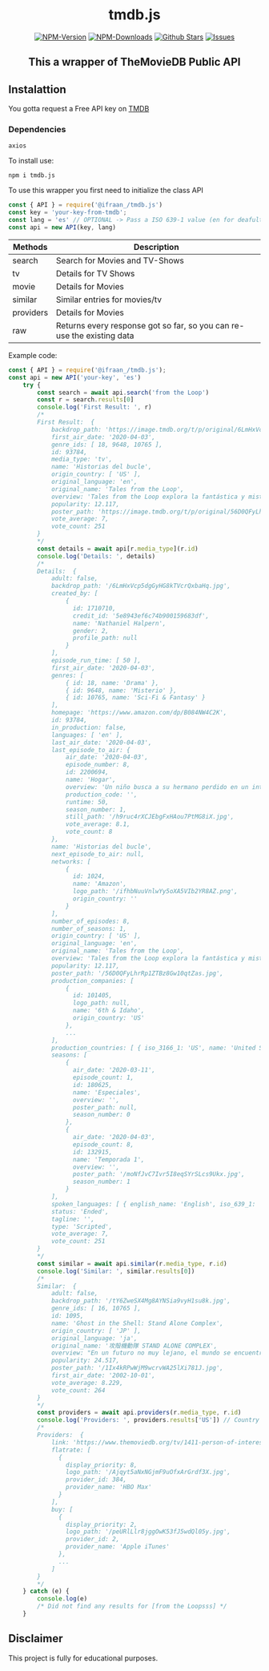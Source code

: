 <div align="center">
	<h1>tmdb.js</h1>
   <a href="https://www.npmjs.com/package/@ifraan_/tmdb.js"><img src="https://badgen.net/npm/v/@ifraan_/tmdb.js?color=red" alt="NPM-Version"/></a>
   <a href="https://www.npmjs.com/package/@ifraan_/tmdb.js"><img src="https://badgen.net/npm/dt/@ifraan_/tmdb.js?color=red" alt="NPM-Downloads"/></a>
   <a href="https://github.com/iFraan/tmdb.js"><img src="https://badgen.net/github/stars/iFraan/tmdb.js?color=green" alt="Github Stars"/></a>
   <a href="https://github.com/iFraan/tmdb.js/issues"><img src="https://badgen.net/github/issues/iFraan/tmdb.js?color=green" alt="Issues"/></a>
   <h2>This a wrapper of TheMovieDB Public API</h2>
</div>

## Instalattion
You gotta request a Free API key on [TMDB](https://developers.themoviedb.org/3/getting-started/introduction)
### Dependencies
``
axios
``

To install use:
```shell
npm i tmdb.js
```
To use this wrapper you first need to initialize the class API
```js
const { API } = require('@ifraan_/tmdb.js')
const key = 'your-key-from-tmdb';
const lang = 'es' // OPTIONAL -> Pass a ISO 639-1 value (en for deafult)
const api = new API(key, lang)
```

| Methods | Description |
| - | - |
| search | Search for Movies and TV-Shows | 
| tv | Details for TV Shows |
| movie | Details for Movies |
| similar | Similar entries for movies/tv |
| providers | Details for Movies |
| raw | Returns every response got so far, so you can re-use the existing data |

Example code:
```js
const { API } = require('@ifraan_/tmdb.js');
const api = new API('your-key', 'es')
	try {
		const search = await api.search('from the Loop')
		const r = search.results[0]
		console.log('First Result: ', r)
		/*
		First Result:  {
			backdrop_path: 'https://image.tmdb.org/t/p/original/6LmHxVcp5dgGyHG8kTVcrQxbaHq.jpg',
			first_air_date: '2020-04-03',
			genre_ids: [ 18, 9648, 10765 ],
			id: 93784,
			media_type: 'tv',
			name: 'Historias del bucle',
			origin_country: [ 'US' ],
			original_language: 'en',
			original_name: 'Tales from the Loop',
			overview: 'Tales from the Loop explora la fantástica y misteriosa ciudad y las personas que viven por encima de ‘The Loop’, una máquina construida para desbloquear y explorar los misterios del universo, haciendo posible cosas que anteriormente solo estaban relegadas a la ciencia ficción. Basada en la obra de Simon Stålenhag.',
			popularity: 12.117,
			poster_path: 'https://image.tmdb.org/t/p/original/56D0QFyLhrRp1ZTBz8Gw10qtZas.jpg',
			vote_average: 7,
			vote_count: 251
		}
		*/
		const details = await api[r.media_type](r.id)
		console.log('Details: ', details)
		/* 
		Details:  {
			adult: false,
			backdrop_path: '/6LmHxVcp5dgGyHG8kTVcrQxbaHq.jpg',
			created_by: [
			    {
			      id: 1710710,
			      credit_id: '5e8943ef6c74b900159683df',
			      name: 'Nathaniel Halpern',
			      gender: 2,
			      profile_path: null
			    }
			],
			episode_run_time: [ 50 ],
			first_air_date: '2020-04-03',
			genres: [
			    { id: 18, name: 'Drama' },
			    { id: 9648, name: 'Misterio' },
			    { id: 10765, name: 'Sci-Fi & Fantasy' }
			],
			homepage: 'https://www.amazon.com/dp/B084NW4C2K',
			id: 93784,
			in_production: false,
			languages: [ 'en' ],
			last_air_date: '2020-04-03',
			last_episode_to_air: {
				air_date: '2020-04-03',
				episode_number: 8,
				id: 2200694,
				name: 'Hogar',
				overview: 'Un niño busca a su hermano perdido en un intento por recuperar 			pasado.',
				production_code: '',
				runtime: 50,
				season_number: 1,
				still_path: '/h9ruc4rXCJEbgFxHAou7PtMG8iX.jpg',
				vote_average: 8.1,
				vote_count: 8
			},
			name: 'Historias del bucle',
			next_episode_to_air: null,
			networks: [
			    {
			      id: 1024,
			      name: 'Amazon',
			      logo_path: '/ifhbNuuVnlwYy5oXA5VIb2YR8AZ.png',
			      origin_country: ''
			    }
			],
			number_of_episodes: 8,
			number_of_seasons: 1,
			origin_country: [ 'US' ],
			original_language: 'en',
			original_name: 'Tales from the Loop',
			overview: 'Tales from the Loop explora la fantástica y misteriosa ciudad y personas que viven por encima de ‘The Loop’, una máquina construida para desbloquear y explorar los 	misterios del universo, haciendo posible cosas anteriormente solo estaban relegadas a la ciencia ficción. Basada en la obra de Simon Stålenhag.',
			popularity: 12.117,
			poster_path: '/56D0QFyLhrRp1ZTBz8Gw10qtZas.jpg',
			production_companies: [
			    {
			      id: 101405,
			      logo_path: null,
			      name: '6th & Idaho',
			      origin_country: 'US'
			    },
			    ...
			],
			production_countries: [ { iso_3166_1: 'US', name: 'United States of America' } ],
			seasons: [
			    {
			      air_date: '2020-03-11',
			      episode_count: 1,
			      id: 180625,
			      name: 'Especiales',
			      overview: '',
			      poster_path: null,
			      season_number: 0
			    },
			    {
			      air_date: '2020-04-03',
			      episode_count: 8,
			      id: 132915,
			      name: 'Temporada 1',
			      overview: '',
			      poster_path: '/moNfJvC7Ivr5I8eqSYrSLcs9Ukx.jpg',
			      season_number: 1
			    }
			],
			spoken_languages: [ { english_name: 'English', iso_639_1: 'en', name: 'English' } ],
			status: 'Ended',
			tagline: '',
			type: 'Scripted',
			vote_average: 7,
			vote_count: 251
		}
		*/
		const similar = await api.similar(r.media_type, r.id)
        console.log('Similar: ', similar.results[0])
		/* 
		Similar:  {
			adult: false,
			backdrop_path: '/tY6ZweSX4Mg8AYNSia9vyH1su8k.jpg',
			genre_ids: [ 16, 10765 ],
			id: 1095,
			name: 'Ghost in the Shell: Stand Alone Complex',
			origin_country: [ 'JP' ],
			original_language: 'ja',
			original_name: '攻殻機動隊 STAND ALONE COMPLEX',
			overview: "En un futuro no muy lejano, el mundo se encuentra totalmente computerizado. Seres humanos con interfaces y cerebros artificiales se funden con máquinas alcanzando un nuevo nivel de existencia entre el mundo			físico y la red digital. Para combatir los crímenes relacionados con las nuevas tecnologías ha sido creada una fuerza de choque antiterrorista con individuos 'mejorados' capaces de perseguir toda clase de criminales tanto			en el mundo real como en el virtual. La Teniente cyborg Motoko Kusanagi y sus compañeros de la Sección 9 deben resolver una delicada crisis de rehenes, detener un tanque de asalto de última generación fuera de control y			determinar la causa de los misteriosos suicidios de una serie de robots obsoletos. Todo ello antes de afrontar el desafío sin precedentes del esquivo pirata informático conocido como el 'Hombre que ríe'.",
			popularity: 24.517,
			poster_path: '/1Ix4kRPwWjM9wcrvWA25lXi781J.jpg',
			first_air_date: '2002-10-01',
			vote_average: 8.229,
			vote_count: 264
		}
		*/
        const providers = await api.providers(r.media_type, r.id)
        console.log('Providers: ', providers.results['US']) // Country Code
		/* 
		Providers:  {
			link: 'https://www.themoviedb.org/tv/1411-person-of-interest/watch?locale=US',
			flatrate: [
			  {
			    display_priority: 8,
			    logo_path: '/Ajqyt5aNxNGjmF9uOfxArGrdf3X.jpg',
			    provider_id: 384,
			    provider_name: 'HBO Max'
			  }
			],
			buy: [
			  {
			    display_priority: 2,
			    logo_path: '/peURlLlr8jggOwK53fJ5wdQl05y.jpg',
			    provider_id: 2,
			    provider_name: 'Apple iTunes'
			  },
			  ...
			]
		}
		*/
	} catch (e) {
		console.log(e) 
		/* Did not find any results for [from the Loopsss] */
	}
```



## Disclaimer
This project is fully for educational purposes.